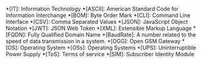 <!-- IT keywoards -->
*[IT]:          Information Technology
*[ASCII]:       American Standard Code for Information Interchange
*[BOM]:         Byte Order Mark
*[CLI]:         Command Line Interface
*[CSV]:         Comma Separated Values
*[JSON]:        JavaScript Object Notation
*[JWT]:         JSON Web Token
*[XML]:         Extensible Markup Language
*[FQDN]:        Fully Qualified Domain Name
*[BaudRate]:    A number related to the speed of data transmission in a system.
*[OGG]:         Open GSM Gateway
*[OS]:          Operating System
*[OSs]:         Operating Systems
*[UPS]:         Uninterruptible Power Supply
*[ToS]:         Terms of service
*[SIM]:         Subscriber Identity Module